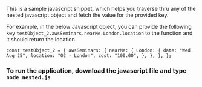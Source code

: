 This is a sample javascript snippet, which helps you traverse thru any of the nested javascript object and fetch the value for the provided key.

For example, in the below Javascript object, you can provide the following key `testObject_2.awsSeminars.nearMe.London.location` to the function and it should return the location.

`const testObject_2 = { awsSeminars: { nearMe: { London: { date: "Wed Aug 25", location: "O2 - London", cost: "100.00", }, }, }, };`

### To run the application, download the javascript file and type `node nested.js`

